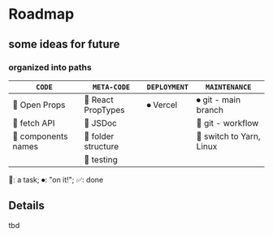 # Roadmap

## some ideas for future

### organized into paths

| `CODE`              | `META-CODE`         | `DEPLOYMENT` | `MAINTENANCE`            |
| ------------------- | ------------------- | ------------ | ------------------------ |
| 📌 Open Props       | 📌 React PropTypes  | ⏺ Vercel     | ⏺ git - main branch      |
| 📌 fetch API        | 📌 JSDoc            |              | 📌 git - workflow        |
| 📌 components names | 📌 folder structure |              | 📌 switch to Yarn, Linux |
|                     | 📌 testing          |              |                          |

📌: a task; ⏺: "on it!"; ✅: done

## Details

tbd
